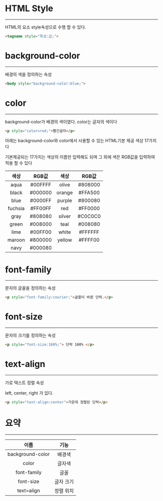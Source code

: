 # HTML Style
----------------

HTML의 요소 style속성으로 수행 할 수 있다.

```html
<tagname style="특성:값;">
```

# background-color
--------------------

배경의 색을 정의하는 속성

```html
<body style="background-color:blue;">
```

# color
--------------
background-color가 배경의 색이였다.  color는 글자의 색이다

```html
<p style="color=red;">빨간글자</p>
```

아래는 background-color와 color에서 사용할 수 있는 HTML기본 제공 색상 17가지다

기본제공되는 17가지는 색상의 이름만 입력해도 되며 그 외에 색은 RGB값을 입력하여 적용 할 수 있다

|색상|RGB값|색상|RGB값|
|:--:|:--:|:--:|:--:|
|aqua|#00FFFF|olive|#808000|	
|black	|#000000	|	orange|	#FFA500	|
|blue	|#0000FF	|	purple	|#800080	|
|fuchsia	|#FF00FF		|red|	#FF0000	|
|gray|	#808080	|	silver	|#C0C0C0	|
|green	|#008000	|	teal	|#008080	|
|lime|	#00FF00	|white	|#FFFFFF	|
|maroon|#800000	|	yellow	|#FFFF00	|
|navy	|#000080			|

# font-family
---------------
문자의 글꼴을 정의하는 속성

```html
<p style="font-family:courier;">글꼴이 바뀐 단락.</p>

```
# font-size
----------------

문자의 크기를 정의하는 속성

```html
<p style="font-size:160%;"> 단락 160% </p>

```
# text-align
--------------
가로 텍스트 정렬 속성

left, center, right 가 있다.

```html
<p style="text-align:center">가운데 정렬된 단락</p>

```
# 요약
--------------
|이름 |기능 |
|:--:|:--:|
|background-color|배경색|
|color|글자색|
|font-family|글꼴|
|font-size|글자 크기|
|text=align|정렬 위치|
